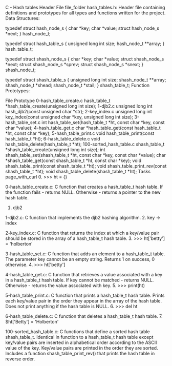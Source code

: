 C - Hash tables
Header File file_folder
hash_tables.h: Header file containing definitions and prototypes for all types and functions written for the project.
Data Structures:

typedef struct hash_node_s
{
	char *key;
	char *value;
	struct hash_node_s *next;
} hash_node_t;

typedef struct hash_table_s
{
	unsigned long int size;
	hash_node_t **array;
} hash_table_t;

typedef struct shash_node_s
{
	char *key;
	char *value;
	struct shash_node_s *next;
	struct shash_node_s *sprev;
	struct shash_node_s *snext;
} shash_node_t;

typedef struct shash_table_s
{
	unsigned long int size;
	shash_node_t **array;
	shash_node_t *shead;
	shash_node_t *stail;
} shash_table_t;
Function Prototypes:

File	Prototype
0-hash_table_create.c	hash_table_t *hash_table_create(unsigned long int size);
1-djb2.c	unsigned long int hash_djb2(const unsigned char *str);
2-key_index.c	unsigned long int key_index(const unsigned char *key, unsigned long int size);
3-hash_table_set.c	int hash_table_set(hash_table_t *ht, const char *key, const char *value);
4-hash_table_get.c	char *hash_table_get(const hash_table_t *ht, const char *key);
5-hash_table_print.c	void hash_table_print(const hash_table_t *ht);
6-hash_table_delete.c	void hash_table_delete(hash_table_t *ht);
100-sorted_hash_table.c	shash_table_t *shash_table_create(unsigned long int size);
int shash_table_set(shash_table_t *ht, const char *key, const char *value);
char *shash_table_get(const shash_table_t *ht, const char *key);
void shash_table_print(const shash_table_t *ht);
void shash_table_print_rev(const shash_table_t *ht);
void shash_table_delete(shash_table_t *ht);
Tasks page_with_curl
0. >>> ht = {}

0-hash_table_create.c: C function that creates a hash_table_t hash table.
If the function fails - returns NULL.
Otherwise - returns a pointer to the new hash table.
1. djb2

1-djb2.c: C function that implements the djb2 hashing algorithm.
2. key -> index

2-key_index.c: C function that returns the index at which a key/value pair should be stored in the array of a hash_table_t hash table.
3. >>> ht['betty'] = 'holberton'

3-hash_table_set.c: C function that adds an element to a hash_table_t table.
The parameter key cannot be an empty string.
Returns 1 on success, 0 otherwise.
4. >>> ht['betty']

4-hash_table_get.c: C function that retrieves a value associated with a key in a hash_table_t hash table.
If key cannot be matched - returns NULL.
Otherwise - returns the value associated with key.
5. >>> print(ht)

5-hash_table_print.c: C function that prints a hash_table_t hash table.
Prints each key/value pair in the order they appear in the array of the hash table.
Does not print anything if the hash table is NULL.
6. >>> del ht

6-hash_table_delete.c: C function that deletes a hash_table_t hash table.
7. $ht['Betty'] = 'Holberton'

100-sorted_hash_table.c: C functions that define a sorted hash table shash_table_t.
Identical in function to a hash_table_t hash table except key/value pairs are inserted in alphabetical order according to the ASCII value of the key.
Key/value pairs are printed in the order they are sorted.
Includes a function shash_table_print_rev() that prints the hash table in reverse order.
